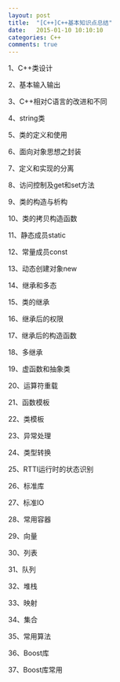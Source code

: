 ```yaml
---
layout: post
title:  "[C++]C++基本知识点总结"
date:   2015-01-10 10:10:10
categories: C++
comments: true
---
```


1、C++类设计

2、基本输入输出

3、C++相对C语言的改进和不同

4、string类

5、类的定义和使用

6、面向对象思想之封装

7、定义和实现的分离

8、访问控制及get和set方法

9、类的构造与析构

10、类的拷贝构造函数

11、静态成员static

12、常量成员const

13、动态创建对象new

14、继承和多态

15、类的继承

16、继承后的权限

17、继承后的构造函数

18、多继承

19、虚函数和抽象类

20、运算符重载

21、函数模板

22、类模板

23、异常处理

24、类型转换

25、RTTI运行时的状态识别

26、标准库

27、标准IO

28、常用容器

29、向量

30、列表

31、队列

32、堆栈

33、映射

34、集合

35、常用算法

36、Boost库

37、Boost库常用
